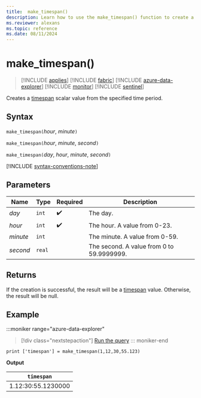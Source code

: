 ```yaml
---
title:  make_timespan()
description: Learn how to use the make_timespan() function to create a timespan scalar value from the specified time period.
ms.reviewer: alexans
ms.topic: reference
ms.date: 08/11/2024
---
```

# make_timespan()

> [!INCLUDE [applies](../includes/applies-to-version/applies.md)] [!INCLUDE [fabric](../includes/applies-to-version/fabric.md)] [!INCLUDE [azure-data-explorer](../includes/applies-to-version/azure-data-explorer.md)] [!INCLUDE [monitor](../includes/applies-to-version/monitor.md)] [!INCLUDE [sentinel](../includes/applies-to-version/sentinel.md)]

Creates a [timespan](scalar-data-types/timespan.md) scalar value from the specified time period.

## Syntax

`make_timespan(`*hour*, *minute*`)`

`make_timespan(`*hour*, *minute*, *second*`)`

`make_timespan(`*day*, *hour*, *minute*, *second*`)`

[!INCLUDE [syntax-conventions-note](../includes/syntax-conventions-note.md)]

## Parameters

| Name | Type | Required | Description |
|--|--|--|--|
|*day*| `int` |  :heavy_check_mark:| The day.|
|*hour*| `int` |  :heavy_check_mark:| The hour. A value from 0-23.|
|*minute*| `int` || The minute. A value from 0-59.|
|*second*| `real` || The second. A value from 0 to 59.9999999.|

## Returns

If the creation is successful, the result will be a [timespan](scalar-data-types/timespan.md) value. Otherwise, the result will be null.

## Example

:::moniker range="azure-data-explorer"
> [!div class="nextstepaction"]
> <a href="https://dataexplorer.azure.com/clusters/help/databases/Samples?query=H4sIAAAAAAAAAysoyswrUYhWL8nMTS0uSMxTj1WwVchNzE6Nh4loGOoYGukYG+iYmuoZGhlrAgBc6MUYMgAAAA==" target="_blank">Run the query</a>
::: moniker-end

```kusto
print ['timespan'] = make_timespan(1,12,30,55.123)
```

**Output**

| `timespan` |
|---|
|1.12:30:55.1230000|
